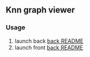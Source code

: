 ## Knn graph viewer


### Usage

1. launch back [back README](back/README.md)
2. launch front [back README](front/README.md)